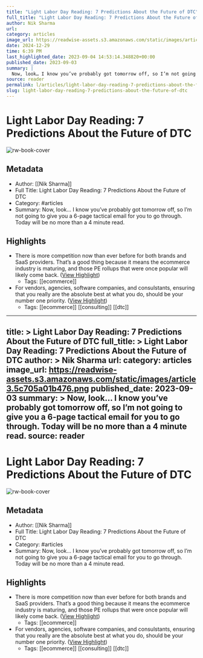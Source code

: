 ```yaml
---
title: "Light Labor Day Reading: 7 Predictions About the Future of DTC"
full_title: "Light Labor Day Reading: 7 Predictions About the Future of DTC"
author: Nik Sharma
url: 
category: articles
image_url: https://readwise-assets.s3.amazonaws.com/static/images/article3.5c705a01b476.png
date: 2024-12-29
time: 6:39 PM
last_highlighted_date: 2023-09-04 14:53:14.348820+00:00
published_date: 2023-09-03
summary: |
  Now, look… I know you’ve probably got tomorrow off, so I’m not going to give you a 6-page tactical email for you to go through. Today will be no more than a 4 minute read.
source: reader
permalink: l/articles/light-labor-day-reading-7-predictions-about-the-future-of-dtc
slug: light-labor-day-reading-7-predictions-about-the-future-of-dtc
---
```

# Light Labor Day Reading: 7 Predictions About the Future of DTC

![rw-book-cover](https://readwise-assets.s3.amazonaws.com/static/images/article3.5c705a01b476.png)

## Metadata
- Author: [[Nik Sharma]]
- Full Title: Light Labor Day Reading: 7 Predictions About the Future of DTC
- Category: #articles
- Summary: Now, look… I know you’ve probably got tomorrow off, so I’m not going to give you a 6-page tactical email for you to go through. Today will be no more than a 4 minute read.

## Highlights
- There is more competition now than ever before for both brands and SaaS providers. That’s a good thing because it means the ecommerce industry is maturing, and those PE rollups that were once popular will likely come back. ([View Highlight](https://read.readwise.io/read/01h9gax0x34s72e094bje9kjm5))
    - Tags: [[ecommerce]] 
- For vendors, agencies, software companies, and consulstants, ensuring that you really are the absolute best at what you do, should be your number one priority. ([View Highlight](https://read.readwise.io/read/01h9gaxxr6crmh1m2ybjnycx1j))
    - Tags: [[ecommerce]] [[consulting]] [[dtc]] 


---
title: >
  Light Labor Day Reading: 7 Predictions About the Future of DTC
full_title: >
  Light Labor Day Reading: 7 Predictions About the Future of DTC
author: >
  Nik Sharma
url: 
category: articles
image_url: https://readwise-assets.s3.amazonaws.com/static/images/article3.5c705a01b476.png
published_date: 2023-09-03
summary: >
  Now, look… I know you’ve probably got tomorrow off, so I’m not going to give you a 6-page tactical email for you to go through. Today will be no more than a 4 minute read.
source: reader
---
# Light Labor Day Reading: 7 Predictions About the Future of DTC

![rw-book-cover](https://readwise-assets.s3.amazonaws.com/static/images/article3.5c705a01b476.png)

## Metadata
- Author: [[Nik Sharma]]
- Full Title: Light Labor Day Reading: 7 Predictions About the Future of DTC
- Category: #articles
- Summary: Now, look… I know you’ve probably got tomorrow off, so I’m not going to give you a 6-page tactical email for you to go through. Today will be no more than a 4 minute read.

## Highlights
- There is more competition now than ever before for both brands and SaaS providers. That’s a good thing because it means the ecommerce industry is maturing, and those PE rollups that were once popular will likely come back. ([View Highlight](https://read.readwise.io/read/01h9gax0x34s72e094bje9kjm5))
    - Tags: [[ecommerce]] 
- For vendors, agencies, software companies, and consulstants, ensuring that you really are the absolute best at what you do, should be your number one priority. ([View Highlight](https://read.readwise.io/read/01h9gaxxr6crmh1m2ybjnycx1j))
    - Tags: [[ecommerce]] [[consulting]] [[dtc]] 


